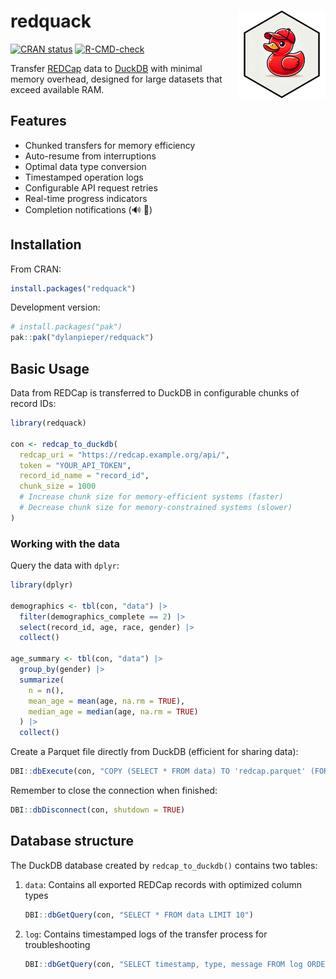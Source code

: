 # redquack <img src="man/figures/redquack-hex.png" align="right" width="140"/>

[![CRAN status](https://www.r-pkg.org/badges/version/redquack)](https://cran.r-pkg.org/package=redquack) [![R-CMD-check](https://github.com/dylanpieper/redquack/actions/workflows/R-CMD-check.yaml/badge.svg)](https://github.com/dylanpieper/redquack/actions/workflows/R-CMD-check.yaml)

Transfer [REDCap](https://www.project-redcap.org/) data to [DuckDB](https://duckdb.org/) with minimal memory overhead, designed for large datasets that exceed available RAM.

## Features

-   Chunked transfers for memory efficiency
-   Auto-resume from interruptions
-   Optimal data type conversion
-   Timestamped operation logs
-   Configurable API request retries
-   Real-time progress indicators
-   Completion notifications (🔊 🦆)

## Installation

From CRAN:

``` r
install.packages("redquack")
```

Development version:

``` r
# install.packages("pak")
pak::pak("dylanpieper/redquack")
```

## Basic Usage

Data from REDCap is transferred to DuckDB in configurable chunks of record IDs:

``` r
library(redquack)

con <- redcap_to_duckdb(
  redcap_uri = "https://redcap.example.org/api/",
  token = "YOUR_API_TOKEN",
  record_id_name = "record_id",
  chunk_size = 1000  
  # Increase chunk size for memory-efficient systems (faster)
  # Decrease chunk size for memory-constrained systems (slower)
)
```

### Working with the data

Query the data with `dplyr`:

``` r
library(dplyr)

demographics <- tbl(con, "data") |>
  filter(demographics_complete == 2) |>
  select(record_id, age, race, gender) |>
  collect()

age_summary <- tbl(con, "data") |>
  group_by(gender) |>
  summarize(
    n = n(),
    mean_age = mean(age, na.rm = TRUE),
    median_age = median(age, na.rm = TRUE)
  ) |>
  collect()
```

Create a Parquet file directly from DuckDB (efficient for sharing data):

``` r
DBI::dbExecute(con, "COPY (SELECT * FROM data) TO 'redcap.parquet' (FORMAT PARQUET)")
```

Remember to close the connection when finished:

``` r
DBI::dbDisconnect(con, shutdown = TRUE)
```

## Database structure

The DuckDB database created by `redcap_to_duckdb()` contains two tables:

1.  `data`: Contains all exported REDCap records with optimized column types

    ``` r
    DBI::dbGetQuery(con, "SELECT * FROM data LIMIT 10")
    ```

2.  `log`: Contains timestamped logs of the transfer process for troubleshooting

    ``` r
    DBI::dbGetQuery(con, "SELECT timestamp, type, message FROM log ORDER BY timestamp")
    ```
